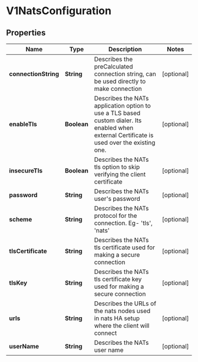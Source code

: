 # V1NatsConfiguration

## Properties
Name | Type | Description | Notes
------------ | ------------- | ------------- | -------------
**connectionString** | **String** | Describes the preCalculated connection string, can be used directly to make connection |  [optional]
**enableTls** | **Boolean** | Describes the NATs application option to use a TLS based custom dialer. Its enabled when external Certificate is used over the existing one. |  [optional]
**insecureTls** | **Boolean** | Describes the NATs tls option to skip verifying the client certificate |  [optional]
**password** | **String** | Describes the NATs user&#x27;s password |  [optional]
**scheme** | **String** | Describes the NATs protocol for the connection. Eg- &#x27;tls&#x27;, &#x27;nats&#x27; |  [optional]
**tlsCertificate** | **String** | Describes the NATs tls certificate used for making a secure connection |  [optional]
**tlsKey** | **String** | Describes the NATs tls certificate key used for making a secure connection |  [optional]
**urls** | **String** | Describes the URLs of the nats nodes used in nats HA setup where the client will connect |  [optional]
**userName** | **String** | Describes the NATs user name |  [optional]
